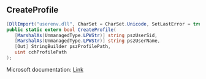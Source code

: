 ## CreateProfile

```csharp
[DllImport("userenv.dll", CharSet = CharSet.Unicode, SetLastError = true)]
public static extern bool CreateProfile(
   [MarshalAs(UnmanagedType.LPWStr)] string pszUserSid,
   [MarshalAs(UnmanagedType.LPWStr)] string pszUserName,
   [Out] StringBuilder pszProfilePath,
   uint cchProfilePath
);
```

Microsoft documentation: [Link](https://learn.microsoft.com/en-us/windows/win32/api/userenv/nf-userenv-createprofile)
